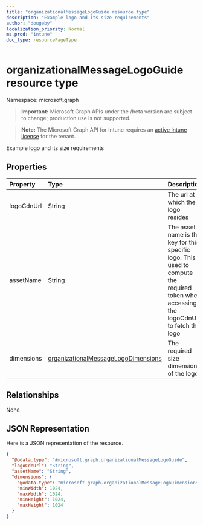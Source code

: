 ```yaml
---
title: "organizationalMessageLogoGuide resource type"
description: "Example logo and its size requirements"
author: "dougeby"
localization_priority: Normal
ms.prod: "intune"
doc_type: resourcePageType
---
```


# organizationalMessageLogoGuide resource type

Namespace: microsoft.graph

> **Important:** Microsoft Graph APIs under the /beta version are subject to change; production use is not supported.

> **Note:** The Microsoft Graph API for Intune requires an [active Intune license](https://go.microsoft.com/fwlink/?linkid=839381) for the tenant.

Example logo and its size requirements

## Properties
|Property|Type|Description|
|:---|:---|:---|
|logoCdnUrl|String|The url at which the logo resides|
|assetName|String|The asset name is the key for this specific logo. This is used to compute the required token when accessing the logoCdnUrl to fetch the logo|
|dimensions|[organizationalMessageLogoDimensions](../resources/intune-partnerintegration-organizationalmessagelogodimensions.md)|The required size dimensions of the logo|

## Relationships
None

## JSON Representation
Here is a JSON representation of the resource.
<!-- {
  "blockType": "resource",
  "@odata.type": "microsoft.graph.organizationalMessageLogoGuide"
}
-->
``` json
{
  "@odata.type": "#microsoft.graph.organizationalMessageLogoGuide",
  "logoCdnUrl": "String",
  "assetName": "String",
  "dimensions": {
    "@odata.type": "microsoft.graph.organizationalMessageLogoDimensions",
    "minWidth": 1024,
    "maxWidth": 1024,
    "minHeight": 1024,
    "maxHeight": 1024
  }
}
```





